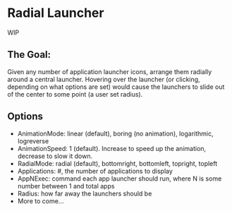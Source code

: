 # Radial Launcher
WIP

## The Goal:
Given any number of application launcher icons, arrange them radially around a central launcher. Hovering over the launcher (or clicking, depending on what options are set) would cause the launchers to slide out of the center to some point (a user set radius).

## Options
- AnimationMode: linear (default), boring (no animation), logarithmic, logreverse
- AnimationSpeed: 1 (default). Increase to speed up the animation, decrease to slow it down.
- RadialMode: radial (default), bottomright, bottomleft, topright, topleft
- Applications: #, the number of applications to display
- AppNExec: command each app launcher should run, where N is some number between 1 and total apps
- Radius: how far away the launchers should be
- More to come...

